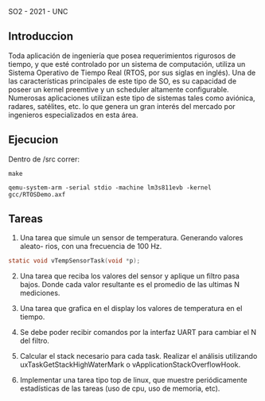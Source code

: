 SO2 - 2021 - UNC

## Introduccion
Toda aplicación de ingenierı́a que posea requerimientos rigurosos de tiempo, y
que esté controlado por un sistema de computación, utiliza un Sistema Operativo
de Tiempo Real (RTOS, por sus siglas en inglés). Una de las caracterı́sticas
principales de este tipo de SO, es su capacidad de poseer un kernel preemtive y
un scheduler altamente configurable. Numerosas aplicaciones utilizan este tipo
de sistemas tales como aviónica, radares, satélites, etc. lo que genera un gran
interés del mercado por ingenieros especializados en esta área.

## Ejecucion
Dentro de /src correr:

```
make

qemu-system-arm -serial stdio -machine lm3s811evb -kernel gcc/RTOSDemo.axf
```

## Tareas

1. Una tarea que simule un sensor de temperatura. Generando valores aleato-
rios, con una frecuencia de 100 Hz.
```C
static void vTempSensorTask(void *p);
```
2. Una tarea que reciba los valores del sensor y aplique un filtro pasa bajos.
Donde cada valor resultante es el promedio de las ultimas N mediciones.

3. Una tarea que grafica en el display los valores de temperatura en el tiempo.
   
4. Se debe poder recibir comandos por la interfaz UART para cambiar el N
del filtro.

5. Calcular el stack necesario para cada task. Realizar el análisis utilizando
uxTaskGetStackHighWaterMark o vApplicationStackOverflowHook.

6. Implementar una tarea tipo top de linux, que muestre periódicamente
estadı́sticas de las tareas (uso de cpu, uso de memoria, etc).